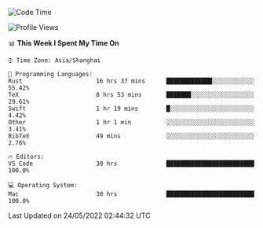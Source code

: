 <!--START_SECTION:waka-->
![Code Time](http://img.shields.io/badge/Code%20Time-1%2C348%20hrs%2021%20mins-blue)

![Profile Views](http://img.shields.io/badge/Profile%20Views-148-blue)

📊 **This Week I Spent My Time On** 

```text
⌚︎ Time Zone: Asia/Shanghai

💬 Programming Languages: 
Rust                     16 hrs 37 mins      █████████████░░░░░░░░░░░░   55.42% 
TeX                      8 hrs 53 mins       ███████░░░░░░░░░░░░░░░░░░   29.61% 
Swift                    1 hr 19 mins        █░░░░░░░░░░░░░░░░░░░░░░░░   4.42% 
Other                    1 hr 1 min          ░░░░░░░░░░░░░░░░░░░░░░░░░   3.41% 
BibTeX                   49 mins             ░░░░░░░░░░░░░░░░░░░░░░░░░   2.76%

🔥 Editors: 
VS Code                  30 hrs              █████████████████████████   100.0%

💻 Operating System: 
Mac                      30 hrs              █████████████████████████   100.0%

```


 Last Updated on 24/05/2022 02:44:32 UTC
<!--END_SECTION:waka-->
